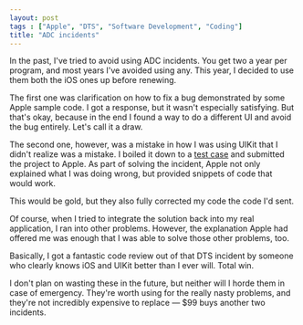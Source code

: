 ```yaml
---
layout: post
tags : ["Apple", "DTS", "Software Development", "Coding"]
title: "ADC incidents"
---
```

In the past, I've tried to avoid using ADC incidents. You get two a year per program, and most years I've avoided using any. This year, I decided to use them both the iOS ones up before renewing.

<!--more-->

The first one was clarification on how to fix a bug demonstrated by some Apple sample code. I got a response, but it wasn't especially satisfying. But that's okay, because in the end I found a way to do a different UI and avoid the bug entirely. Let's call it a draw.

The second one, however, was a mistake in how I was using UIKit that I didn't realize was a mistake. I boiled it down to a [test case][test-case] and submitted the project to Apple. As part of solving the incident, Apple not only explained what I was doing wrong, but provided snippets of code that would work.

This would be gold, but they also fully corrected my code the code I'd sent.

Of course, when I tried to integrate the solution back into my real application, I ran into other problems. However, the explanation Apple had offered me was enough that I was able to solve those other problems, too.

Basically, I got a fantastic code review out of that DTS incident by someone who clearly knows iOS and UIKit better than I ever will. Total win.

I don't plan on wasting these in the future, but neither will I horde them in case of emergency. They're worth using for the really nasty problems, and they're not incredibly expensive to replace — $99 buys another two incidents.

[test-case]: https://github.com/tewha/ExtraGridLines